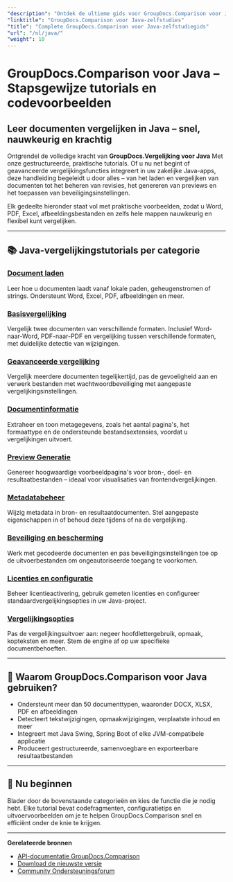 ```yaml
---
"description": "Ontdek de ultieme gids voor GroupDocs.Comparison voor Java met gecategoriseerde tutorials over het vergelijken van documenten, het bijhouden van wijzigingen, metagegevens en meer."
"linktitle": "GroupDocs.Comparison voor Java-zelfstudies"
"title": "Complete GroupDocs.Comparison voor Java-zelfstudiegids"
"url": "/nl/java/"
"weight": 10
---
```


# GroupDocs.Comparison voor Java – Stapsgewijze tutorials en codevoorbeelden

## Leer documenten vergelijken in Java – snel, nauwkeurig en krachtig

Ontgrendel de volledige kracht van **GroupDocs.Vergelijking voor Java** Met onze gestructureerde, praktische tutorials. Of u nu net begint of geavanceerde vergelijkingsfuncties integreert in uw zakelijke Java-apps, deze handleiding begeleidt u door alles – van het laden en vergelijken van documenten tot het beheren van revisies, het genereren van previews en het toepassen van beveiligingsinstellingen.

Elk gedeelte hieronder staat vol met praktische voorbeelden, zodat u Word, PDF, Excel, afbeeldingsbestanden en zelfs hele mappen nauwkeurig en flexibel kunt vergelijken.

---

## 📚 Java-vergelijkingstutorials per categorie

### [Document laden](./document-loading)
Leer hoe u documenten laadt vanaf lokale paden, geheugenstromen of strings. Ondersteunt Word, Excel, PDF, afbeeldingen en meer.

### [Basisvergelijking](./basic-comparison)
Vergelijk twee documenten van verschillende formaten. Inclusief Word-naar-Word, PDF-naar-PDF en vergelijking tussen verschillende formaten, met duidelijke detectie van wijzigingen.

### [Geavanceerde vergelijking](./advanced-comparison)
Vergelijk meerdere documenten tegelijkertijd, pas de gevoeligheid aan en verwerk bestanden met wachtwoordbeveiliging met aangepaste vergelijkingsinstellingen.

### [Documentinformatie](./document-information)
Extraheer en toon metagegevens, zoals het aantal pagina's, het formaattype en de ondersteunde bestandsextensies, voordat u vergelijkingen uitvoert.

### [Preview Generatie](./preview-generation)
Genereer hoogwaardige voorbeeldpagina's voor bron-, doel- en resultaatbestanden – ideaal voor visualisaties van frontendvergelijkingen.

### [Metadatabeheer](./metadata-management)
Wijzig metadata in bron- en resultaatdocumenten. Stel aangepaste eigenschappen in of behoud deze tijdens of na de vergelijking.

### [Beveiliging en bescherming](./security-protection)
Werk met gecodeerde documenten en pas beveiligingsinstellingen toe op de uitvoerbestanden om ongeautoriseerde toegang te voorkomen.

### [Licenties en configuratie](./licensing-configuration)
Beheer licentieactivering, gebruik gemeten licenties en configureer standaardvergelijkingsopties in uw Java-project.

### [Vergelijkingsopties](./comparison-options)
Pas de vergelijkingsuitvoer aan: negeer hoofdlettergebruik, opmaak, kopteksten en meer. Stem de engine af op uw specifieke documentbehoeften.

---

## 🚀 Waarom GroupDocs.Comparison voor Java gebruiken?

- Ondersteunt meer dan 50 documenttypen, waaronder DOCX, XLSX, PDF en afbeeldingen  
- Detecteert tekstwijzigingen, opmaakwijzigingen, verplaatste inhoud en meer  
- Integreert met Java Swing, Spring Boot of elke JVM-compatibele applicatie  
- Produceert gestructureerde, samenvoegbare en exporteerbare resultaatbestanden  

---

## 🧠 Nu beginnen

Blader door de bovenstaande categorieën en kies de functie die je nodig hebt. Elke tutorial bevat codefragmenten, configuratietips en uitvoervoorbeelden om je te helpen GroupDocs.Comparison snel en efficiënt onder de knie te krijgen.

---

**Gerelateerde bronnen**  
- [API-documentatie GroupDocs.Comparison](https://references.groupdocs.com/comparison/java/)  
- [Download de nieuwste versie](https://releases.groupdocs.com/comparison/java/)  
- [Community Ondersteuningsforum](https://forum.groupdocs.com/c/comparison/)